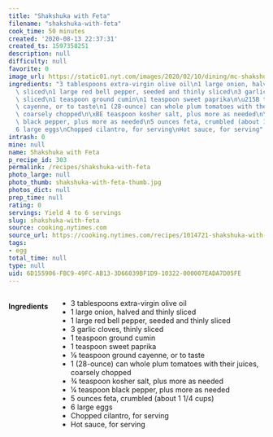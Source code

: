 ```yaml
---
title: "Shakshuka with Feta"
filename: "shakshuka-with-feta"
cook_time: 50 minutes
created: '2020-08-13 22:37:31'
created_ts: 1597358251
description: null
difficulty: null
favorite: 0
image_url: https://static01.nyt.com/images/2020/02/10/dining/mc-shakshuka/mc-shakshuka-articleLarge.jpg
ingredients: "3 tablespoons extra-virgin olive oil\n1 large onion, halved and thinly\
  \ sliced\n1 large red bell pepper, seeded and thinly sliced\n3 garlic cloves, thinly\
  \ sliced\n1 teaspoon ground cumin\n1 teaspoon sweet paprika\n\u215B teaspoon ground\
  \ cayenne, or to taste\n1 (28-ounce) can whole plum tomatoes with their juices,\
  \ coarsely chopped\n\xBE teaspoon kosher salt, plus more as needed\n\xBC teaspoon\
  \ black pepper, plus more as needed\n5 ounces feta, crumbled (about 1 1/4 cups)\n\
  6 large eggs\nChopped cilantro, for serving\nHot sauce, for serving"
intrash: 0
mine: null
name: Shakshuka with Feta
p_recipe_id: 303
permalink: /recipes/shakshuka-with-feta
photo_large: null
photo_thumb: shakshuka-with-feta-thumb.jpg
photos_dict: null
prep_time: null
rating: 0
servings: Yield 4 to 6 servings
slug: shakshuka-with-feta
source: cooking.nytimes.com
source_url: https://cooking.nytimes.com/recipes/1014721-shakshuka-with-feta
tags:
- egg
total_time: null
type: null
uid: 6D155906-FBC9-49FC-AB13-3D66039BF1D9-10322-000007EADA7D05FE
---
```

<div class="large-8 medium-7 columns" id="writeup">	</div><!-- #writeup -->
</div><!-- #row-one -->
<div class="row" id="row-two">	<div class="medium-4 small-5 columns" id="ingredients"><h4>Ingredients</h4><div class="box box-ingredients content"><ul>
<li>3 tablespoons extra-virgin olive oil</li>
<li>1 large onion, halved and thinly sliced</li>
<li>1 large red bell pepper, seeded and thinly sliced</li>
<li>3 garlic cloves, thinly sliced</li>
<li>1 teaspoon ground cumin</li>
<li>1 teaspoon sweet paprika</li>
<li>⅛ teaspoon ground cayenne, or to taste</li>
<li>1 (28-ounce) can whole plum tomatoes with their juices, coarsely chopped</li>
<li>¾ teaspoon kosher salt, plus more as needed</li>
<li>¼ teaspoon black pepper, plus more as needed</li>
<li>5 ounces feta, crumbled (about 1 1/4 cups)</li>
<li>6 large eggs</li>
<li>Chopped cilantro, for serving</li>
<li>Hot sauce, for serving</li>
</ul>
</div>	</div>	<div class="medium-6 small-7 columns" id="directions">	</div>
